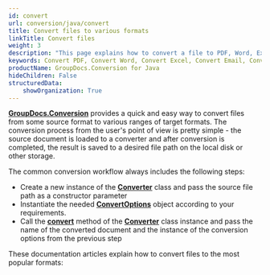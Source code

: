 ```yaml
---
id: convert
url: conversion/java/convert
title: Convert files to various formats
linkTitle: Convert files
weight: 3
description: "This page explains how to convert a file to PDF, Word, Excel, PowerPoint, Email, JPG, PNG, TIFF, and many other formats with just a couple of lines of Java code."
keywords: Convert PDF, Convert Word, Convert Excel, Convert Email, Convert Presentation
productName: GroupDocs.Conversion for Java
hideChildren: False
structuredData:
    showOrganization: True
---
```

[**GroupDocs.Conversion**](https://products.groupdocs.com/conversion/java) provides a quick and easy way to convert files from some source format to various ranges of target formats. The conversion process from the user's point of view is pretty simple - the source document is loaded to a converter and after conversion is completed, the result is saved to a desired file path on the local disk or other storage.

The common conversion workflow always includes the following steps:

*   Create a new instance of the [**Converter**](https://reference.groupdocs.com/conversion/java/com.groupdocs.conversion/Converter) class and pass the source file path as a constructor parameter
*   Instantiate the needed [**ConvertOptions**](https://reference.groupdocs.com/conversion/java/com.groupdocs.conversion.options.convert/ConvertOptions) object according to your requirements.
*   Call the [**convert**](https://reference.groupdocs.com/conversion/java/com.groupdocs.conversion/Converter#convert(java.io.OutputStream,%20com.groupdocs.conversion.options.convert.ConvertOptions)) method of the [**Converter**](https://reference.groupdocs.com/conversion/java/com.groupdocs.conversion/Converter) class instance and pass the name of the converted document and the instance of the conversion options from the previous step

These documentation articles explain how to convert files to the most popular formats:
